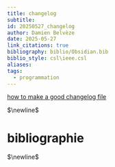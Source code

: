 ```yaml
---
title: changelog
subtitle: 
id: 20250527_changelog
author: Damien Belvèze
date: 2025-05-27
link_citations: true
bibliography: biblio/Obsidian.bib
biblio_style: csl\ieee.csl
aliases: 
tags:
  - programmation
---
```

[how to make a good changelog file](https://keepachangelog.com/en/1.0.0/)


$\newline$
# bibliographie
$\newline$






